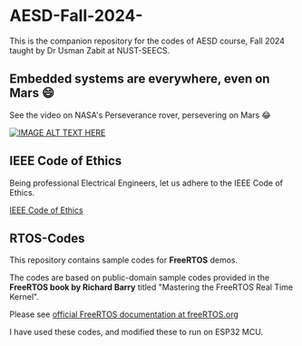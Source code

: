 # AESD-Fall-2024-
This is the companion repository for the codes of AESD course, Fall 2024 taught by Dr Usman Zabit at NUST-SEECS.

## Embedded systems are everywhere, even on Mars 😄
See the video on NASA's Perseverance rover, persevering on Mars :joy: 

[![IMAGE ALT TEXT HERE](https://img.youtube.com/vi/aQhElFs5B48/0.jpg)](https://www.youtube.com/watch?v=aQhElFs5B48)

## IEEE Code of Ethics
Being professional Electrical Engineers, let us adhere to the IEEE Code of Ethics.

[IEEE Code of Ethics](https://www.ieee.org/about/corporate/governance/p7-8.html)

## RTOS-Codes
This repository contains sample codes for **FreeRTOS** demos.

The codes are based on public-domain sample codes provided in the **FreeRTOS book by Richard Barry** titled "Mastering the FreeRTOS Real Time Kernel".

Please see [official FreeRTOS documentation at freeRTOS.org](https://www.freertos.org/Documentation/RTOS_book.html)

I have used these codes, and modified these to run on ESP32 MCU.

